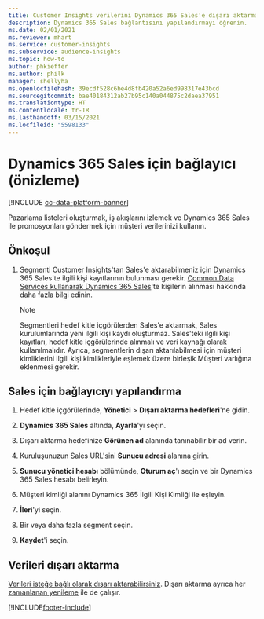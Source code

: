```yaml
---
title: Customer Insights verilerini Dynamics 365 Sales'e dışarı aktarma
description: Dynamics 365 Sales bağlantısını yapılandırmayı öğrenin.
ms.date: 02/01/2021
ms.reviewer: mhart
ms.service: customer-insights
ms.subservice: audience-insights
ms.topic: how-to
author: phkieffer
ms.author: philk
manager: shellyha
ms.openlocfilehash: 39ecdf528c6be4d8fb420a52a6ed998317e43bcd
ms.sourcegitcommit: bae40184312ab27b95c140a044875c2daea37951
ms.translationtype: HT
ms.contentlocale: tr-TR
ms.lasthandoff: 03/15/2021
ms.locfileid: "5598133"
---
```

# <a name="connector-for-dynamics-365-sales-preview"></a>Dynamics 365 Sales için bağlayıcı (önizleme)

[!INCLUDE [cc-data-platform-banner](../includes/cc-data-platform-banner.md)]

Pazarlama listeleri oluşturmak, iş akışlarını izlemek ve Dynamics 365 Sales ile promosyonları göndermek için müşteri verilerinizi kullanın.

## <a name="prerequisite"></a>Önkoşul

1. Segmenti Customer Insights'tan Sales'e aktarabilmeniz için Dynamics 365 Sales'te ilgili kişi kayıtlarının bulunması gerekir. [Common Data Services kullanarak Dynamics 365 Sales](connect-power-query.md)'te kişilerin alınması hakkında daha fazla bilgi edinin.

   > [!NOTE]
   > Segmentleri hedef kitle içgörülerden Sales'e aktarmak, Sales kurulumlarında yeni ilgili kişi kaydı oluşturmaz. Sales'teki ilgili kişi kayıtları, hedef kitle içgörülerinde alınmalı ve veri kaynağı olarak kullanılmalıdır. Ayrıca, segmentlerin dışarı aktarılabilmesi için müşteri kimliklerini ilgili kişi kimlikleriyle eşlemek üzere birleşik Müşteri varlığına eklenmesi gerekir.

## <a name="configure-the-connector-for-sales"></a>Sales için bağlayıcıyı yapılandırma

1. Hedef kitle içgörülerinde, **Yönetici** > **Dışarı aktarma hedefleri**'ne gidin.

1. **Dynamics 365 Sales** altında, **Ayarla**'yı seçin.

1. Dışarı aktarma hedefinize **Görünen ad** alanında tanınabilir bir ad verin.

1. Kuruluşunuzun Sales URL'sini **Sunucu adresi** alanına girin.

1. **Sunucu yönetici hesabı** bölümünde, **Oturum aç**'ı seçin ve bir Dynamics 365 Sales hesabı belirleyin.

1. Müşteri kimliği alanını Dynamics 365 İlgili Kişi Kimliği ile eşleyin.

1. **İleri**'yi seçin.

1. Bir veya daha fazla segment seçin.

1. **Kaydet**'i seçin.

## <a name="export-the-data"></a>Verileri dışarı aktarma

[Verileri isteğe bağlı olarak dışarı aktarabilirsiniz](export-destinations.md). Dışarı aktarma ayrıca her [zamanlanan yenileme](system.md#schedule-tab) ile de çalışır.


[!INCLUDE[footer-include](../includes/footer-banner.md)]